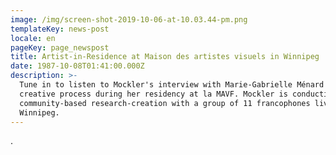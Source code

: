 ```yaml
---
image: /img/screen-shot-2019-10-06-at-10.03.44-pm.png
templateKey: news-post
locale: en
pageKey: page_newspost
title: Artist-in-Residence at Maison des artistes visuels in Winnipeg
date: 1987-10-08T01:41:00.000Z
description: >-
  Tune in to listen to Mockler's interview with Marie-Gabrielle Ménard on her
  creative process during her residency at la MAVF. Mockler is conducting
  community-based research-creation with a group of 11 francophones living in
  Winnipeg.
---
```

.

